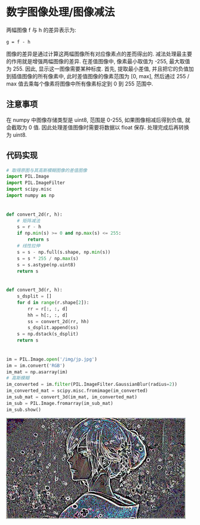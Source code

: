 # 数字图像处理/图像减法

两幅图像 f 与 h 的差异表示为:

```text
g = f - h
```

图像的差异是通过计算这两幅图像所有对应像素点的差而得出的. 减法处理最主要的作用就是增强两幅图像的差异. 在差值图像中, 像素最小取值为 -255, 最大取值为 255. 因此, 显示这一图像需要某种标度. 首先, 提取最小差值, 并且把它的负值加到插值图像的所有像素中, 此时差值图像的像素范围为 [0, max], 然后通过 255 / max 值去乘每个像素将图像中所有像素标定到 0 到 255 范围中.

## 注意事项

在 numpy 中图像存储类型是 uint8, 范围是 0-255, 如果图像相减后得到负值, 就会截取为 0 值. 因此处理差值图像时需要将数据以 float 保存. 处理完成后再转换为 uint8.

## 代码实现

```py
# 取得原图与其高斯模糊图像的差值图像
import PIL.Image
import PIL.ImageFilter
import scipy.misc
import numpy as np


def convert_2d(r, h):
    # 矩阵减法
    s = r - h
    if np.min(s) >= 0 and np.max(s) <= 255:
        return s
    # 线性拉伸
    s = s - np.full(s.shape, np.min(s))
    s = s * 255 / np.max(s)
    s = s.astype(np.uint8)
    return s


def convert_3d(r, h):
    s_dsplit = []
    for d in range(r.shape[2]):
        rr = r[:, :, d]
        hh = h[:, :, d]
        ss = convert_2d(rr, hh)
        s_dsplit.append(ss)
    s = np.dstack(s_dsplit)
    return s


im = PIL.Image.open('/img/jp.jpg')
im = im.convert('RGB')
im_mat = np.asarray(im)
# 高斯模糊
im_converted = im.filter(PIL.ImageFilter.GaussianBlur(radius=2))
im_converted_mat = scipy.misc.fromimage(im_converted)
im_sub_mat = convert_3d(im_mat, im_converted_mat)
im_sub = PIL.Image.fromarray(im_sub_mat)
im_sub.show()
```

![img](../../img/pil/sub/sub.jpg)
